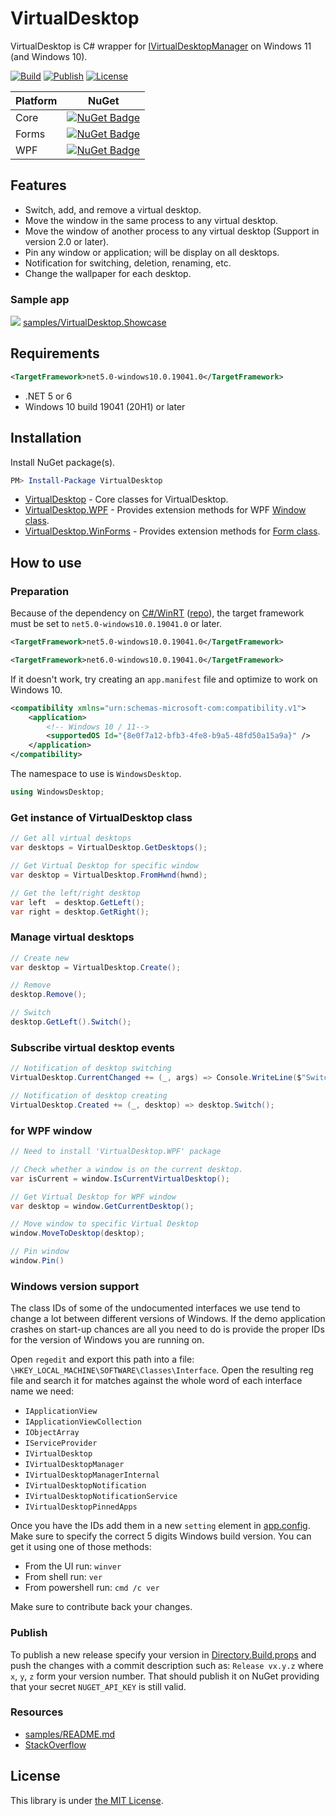 # VirtualDesktop

VirtualDesktop is C# wrapper for [IVirtualDesktopManager](https://msdn.microsoft.com/en-us/library/windows/desktop/mt186440%28v%3Dvs.85%29.aspx) on Windows 11 (and Windows 10).

[![Build](https://github.com/Slion/VirtualDesktop/workflows/Build/badge.svg)](https://github.com/Slion/VirtualDesktop/actions/workflows/build.yml)
[![Publish](https://github.com/Slion/VirtualDesktop/workflows/Publish/badge.svg)](https://github.com/Slion/VirtualDesktop/actions/workflows/publish.yml)
[![License](https://img.shields.io/github/license/Slion/VirtualDesktop)](LICENSE)

| Platform | NuGet |
| -- | -- |
| Core | [![NuGet Badge](https://buildstats.info/nuget/Slions.VirtualDesktop)](https://www.nuget.org/packages/Slions.VirtualDesktop/) |
| Forms | [![NuGet Badge](https://buildstats.info/nuget/Slions.VirtualDesktop.WinForms)](https://www.nuget.org/packages/Slions.VirtualDesktop.WinForms/) |
| WPF | [![NuGet Badge](https://buildstats.info/nuget/Slions.VirtualDesktop.WPF)](https://www.nuget.org/packages/Slions.VirtualDesktop.WPF/) |


## Features

* Switch, add, and remove a virtual desktop.
* Move the window in the same process to any virtual desktop.
* Move the window of another process to any virtual desktop (Support in version 2.0 or later).
* Pin any window or application; will be display on all desktops.
* Notification for switching, deletion, renaming, etc.
* Change the wallpaper for each desktop.


### Sample app

![](https://user-images.githubusercontent.com/1779073/152605684-2d872356-1882-4bfd-821d-d4211ccac069.gif)
[samples/VirtualDesktop.Showcase](samples/VirtualDesktop.Showcase)


## Requirements

```xml
<TargetFramework>net5.0-windows10.0.19041.0</TargetFramework>
```
* .NET 5 or 6
* Windows 10 build 19041 (20H1) or later


## Installation

Install NuGet package(s).

```powershell
PM> Install-Package VirtualDesktop
```

* [VirtualDesktop](https://www.nuget.org/packages/VirtualDesktop/) - Core classes for VirtualDesktop.
* [VirtualDesktop.WPF](https://www.nuget.org/packages/VirtualDesktop.WPF/) - Provides extension methods for WPF [Window class](https://msdn.microsoft.com/en-us/library/system.windows.window(v=vs.110).aspx).
* [VirtualDesktop.WinForms](https://www.nuget.org/packages/VirtualDesktop.WinForms/) - Provides extension methods for [Form class](https://msdn.microsoft.com/en-us/library/system.windows.forms.form(v=vs.110).aspx).


## How to use

### Preparation
Because of the dependency on [C#/WinRT](https://aka.ms/cswinrt) ([repo](https://github.com/microsoft/CsWinRT)), the target framework must be set to `net5.0-windows10.0.19041.0` or later.
```xml
<TargetFramework>net5.0-windows10.0.19041.0</TargetFramework>
```
```xml
<TargetFramework>net6.0-windows10.0.19041.0</TargetFramework>
```

If it doesn't work, try creating an `app.manifest` file and optimize to work on Windows 10.
```xml
<compatibility xmlns="urn:schemas-microsoft-com:compatibility.v1">
    <application>
	    <!-- Windows 10 / 11-->
	    <supportedOS Id="{8e0f7a12-bfb3-4fe8-b9a5-48fd50a15a9a}" />
    </application>
</compatibility>
```

The namespace to use is `WindowsDesktop`.
```csharp
using WindowsDesktop;
```

### Get instance of VirtualDesktop class
```csharp 
// Get all virtual desktops
var desktops = VirtualDesktop.GetDesktops();

// Get Virtual Desktop for specific window
var desktop = VirtualDesktop.FromHwnd(hwnd);

// Get the left/right desktop
var left  = desktop.GetLeft();
var right = desktop.GetRight();
```

### Manage virtual desktops
```csharp
// Create new
var desktop = VirtualDesktop.Create();

// Remove
desktop.Remove();

// Switch
desktop.GetLeft().Switch();
```

### Subscribe virtual desktop events
```csharp
// Notification of desktop switching
VirtualDesktop.CurrentChanged += (_, args) => Console.WriteLine($"Switched: {args.NewDesktop.Name}");

// Notification of desktop creating
VirtualDesktop.Created += (_, desktop) => desktop.Switch();
```

### for WPF window
```csharp
// Need to install 'VirtualDesktop.WPF' package

// Check whether a window is on the current desktop.
var isCurrent = window.IsCurrentVirtualDesktop();

// Get Virtual Desktop for WPF window
var desktop = window.GetCurrentDesktop();

// Move window to specific Virtual Desktop
window.MoveToDesktop(desktop);

// Pin window
window.Pin()
```

### Windows version support

The class IDs of some of the undocumented interfaces we use tend to change a lot between different versions of Windows.
If the demo application crashes on start-up chances are all you need to do is provide the proper IDs for the version of Windows you are running on.

Open `regedit` and export this path into a file: `\HKEY_LOCAL_MACHINE\SOFTWARE\Classes\Interface`.
Open the resulting reg file and search it for matches against the whole word of each interface name we need:

- `IApplicationView`
- `IApplicationViewCollection`
- `IObjectArray`
- `IServiceProvider`
- `IVirtualDesktop`
- `IVirtualDesktopManager`
- `IVirtualDesktopManagerInternal`
- `IVirtualDesktopNotification`
- `IVirtualDesktopNotificationService`
- `IVirtualDesktopPinnedApps`

Once you have the IDs add them in a new `setting` element in [app.config].
Make sure to specify the correct 5 digits Windows build version.
You can get it using one of those methods:
- From the UI run: `winver`
- From shell run: `ver`
- From powershell run: `cmd /c ver`

Make sure to contribute back your changes.

### Publish

To publish a new release specify your version in [Directory.Build.props] and push the changes with a commit description such as:
`Release vx.y.z` where `x`, `y`, `z` form your version number. That should publish it on NuGet providing that your secret `NUGET_API_KEY` is still valid.

### Resources
* [samples/README.md](samples/README.md)
* [StackOverflow](https://stackoverflow.com/questions/32416843/programmatic-control-of-virtual-desktops-in-windows-10)


## License

This library is under [the MIT License](https://github.com/Grabacr07/VirtualDesktop/blob/master/LICENSE).


[app.config]: src/VirtualDesktop/app.config
[Directory.Build.props]: src/Directory.Build.props